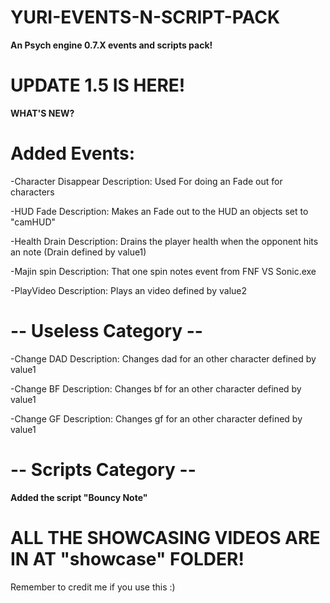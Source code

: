 # YURI-EVENTS-N-SCRIPT-PACK
**An Psych engine 0.7.X events and scripts pack!**

# UPDATE 1.5 IS HERE!
**WHAT'S NEW?**
# Added Events:

-Character Disappear 
Description: Used For doing an Fade out for characters

-HUD Fade
Description: Makes an Fade out to the HUD an objects set to "camHUD"

-Health Drain
Description: Drains the player health when the opponent hits an note (Drain defined by value1)

-Majin spin
Description: That one spin notes event from FNF VS Sonic.exe

-PlayVideo
Description: Plays an video defined by value2

# -- Useless Category --

-Change DAD
Description: Changes dad for an other character defined by value1

-Change BF
Description: Changes bf for an other character defined by value1

-Change GF
Description: Changes gf for an other character defined by value1


# -- Scripts Category --
**Added the script "Bouncy Note"**

# ALL THE SHOWCASING VIDEOS ARE IN AT "showcase" FOLDER!
Remember to credit me if you use this :)
